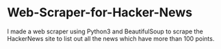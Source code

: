 # Web-Scraper-for-Hacker-News
I made a web scraper using Python3 and BeautifulSoup to scrape the HackerNews site to list out all the news which have more than 100 points.
